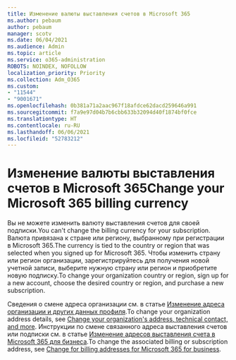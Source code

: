 ```yaml
---
title: Изменение валюты выставления счетов в Microsoft 365
ms.author: pebaum
author: pebaum
manager: scotv
ms.date: 06/04/2021
ms.audience: Admin
ms.topic: article
ms.service: o365-administration
ROBOTS: NOINDEX, NOFOLLOW
localization_priority: Priority
ms.collection: Adm_O365
ms.custom:
- "11544"
- "9001671"
ms.openlocfilehash: 0b381a71a2aac967f18afdce62dacd259646a991
ms.sourcegitcommit: f7a9e97d04b7b6cbb633b32094d40f1874bf0fce
ms.translationtype: HT
ms.contentlocale: ru-RU
ms.lasthandoff: 06/06/2021
ms.locfileid: "52783212"
---
```

# <a name="change-your-microsoft-365-billing-currency"></a><span data-ttu-id="6b55f-102">Изменение валюты выставления счетов в Microsoft 365</span><span class="sxs-lookup"><span data-stu-id="6b55f-102">Change your Microsoft 365 billing currency</span></span>

<span data-ttu-id="6b55f-103">Вы не можете изменить валюту выставления счетов для своей подписки.</span><span class="sxs-lookup"><span data-stu-id="6b55f-103">You can't change the billing currency for your subscription.</span></span> <span data-ttu-id="6b55f-104">Валюта привязана к стране или региону, выбранному при регистрации в Microsoft 365.</span><span class="sxs-lookup"><span data-stu-id="6b55f-104">The currency is tied to the country or region that was selected when you signed up for Microsoft 365.</span></span> <span data-ttu-id="6b55f-105">Чтобы изменить страну или регион организации, зарегистрируйтесь для получения новой учетной записи, выберите нужную страну или регион и приобретите новую подписку.</span><span class="sxs-lookup"><span data-stu-id="6b55f-105">To change your organization country or region, sign up for a new account, choose the desired country or region, and purchase a new subscription.</span></span> 

<span data-ttu-id="6b55f-106">Сведения о смене адреса организации см. в статье [Изменение адреса организации и других данных профиля](/microsoft-365/admin/manage/change-address-contact-and-more).</span><span class="sxs-lookup"><span data-stu-id="6b55f-106">To change your organization address details, see [Change your organization's address, technical contact, and more](/microsoft-365/admin/manage/change-address-contact-and-more).</span></span> <span data-ttu-id="6b55f-107">Инструкции по смене связанного адреса выставления счетов или подписки см. в статье [Изменение адресов выставления счета в Microsoft 365 для бизнеса](/microsoft-365/commerce/billing-and-payments/change-your-billing-addresses).</span><span class="sxs-lookup"><span data-stu-id="6b55f-107">To change the associated billing or subscription address, see [Change for billing addresses for Microsoft 365 for business](/microsoft-365/commerce/billing-and-payments/change-your-billing-addresses).</span></span> 